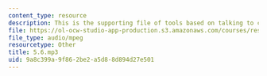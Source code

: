 ```yaml
---
content_type: resource
description: This is the supporting file of tools based on talking to children.
file: https://ol-ocw-studio-app-production.s3.amazonaws.com/courses/res-21g-003-learning-chinese-a-foundation-course-in-mandarin-spring-2011/9a8c399a9f862be2a5d88d894d27e501_5.6.mp3
file_type: audio/mpeg
resourcetype: Other
title: 5.6.mp3
uid: 9a8c399a-9f86-2be2-a5d8-8d894d27e501
---
```

